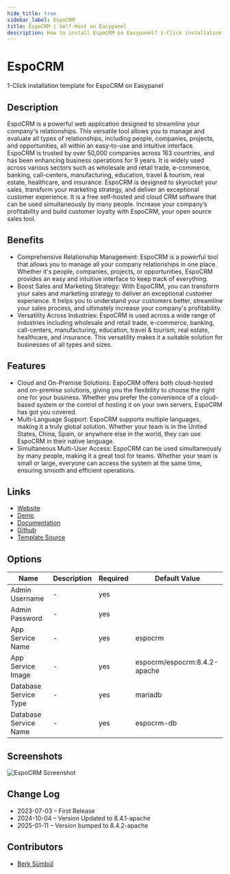 ```yaml
---
hide_title: true
sidebar_label: EspoCRM
title: EspoCRM | Self-Host on Easypanel
description: How to install EspoCRM on Easypanel? 1-Click installation template for EspoCRM on Easypanel
---
```


<!-- generated -->

# EspoCRM

1-Click installation template for EspoCRM on Easypanel

## Description

EspoCRM is a powerful web application designed to streamline your company&#39;s relationships. This versatile tool allows you to manage and evaluate all types of relationships, including people, companies, projects, and opportunities, all within an easy-to-use and intuitive interface. EspoCRM is trusted by over 50,000 companies across 163 countries, and has been enhancing business operations for 9 years. It is widely used across various sectors such as wholesale and retail trade, e-commerce, banking, call-centers, manufacturing, education, travel &amp; tourism, real estate, healthcare, and insurance. EspoCRM is designed to skyrocket your sales, transform your marketing strategy, and deliver an exceptional customer experience. It is a free self-hosted and cloud CRM software that can be used simultaneously by many people. Increase your company’s profitability and build customer loyalty with EspoCRM, your open source sales tool.

## Benefits

- Comprehensive Relationship Management: EspoCRM is a powerful tool that allows you to manage all your company relationships in one place. Whether it's people, companies, projects, or opportunities, EspoCRM provides an easy and intuitive interface to keep track of everything.
- Boost Sales and Marketing Strategy: With EspoCRM, you can transform your sales and marketing strategy to deliver an exceptional customer experience. It helps you to understand your customers better, streamline your sales process, and ultimately increase your company's profitability.
- Versatility Across Industries: EspoCRM is used across a wide range of industries including wholesale and retail trade, e-commerce, banking, call-centers, manufacturing, education, travel & tourism, real estate, healthcare, and insurance. This versatility makes it a suitable solution for businesses of all types and sizes.

## Features

- Cloud and On-Premise Solutions: EspoCRM offers both cloud-hosted and on-premise solutions, giving you the flexibility to choose the right one for your business. Whether you prefer the convenience of a cloud-based system or the control of hosting it on your own servers, EspoCRM has got you covered.
- Multi-Language Support: EspoCRM supports multiple languages, making it a truly global solution. Whether your team is in the United States, China, Spain, or anywhere else in the world, they can use EspoCRM in their native language.
- Simultaneous Multi-User Access: EspoCRM can be used simultaneously by many people, making it a great tool for teams. Whether your team is small or large, everyone can access the system at the same time, ensuring smooth and efficient operations.

## Links

- [Website](https://espocrm.com)
- [Demo](https://demo.espocrm.com)
- [Documentation](https://docs.espocrm.com)
- [Github](https://github.com/espocrm)
- [Template Source](https://github.com/easypanel-io/templates/tree/main/templates/espocrm)

## Options

Name | Description | Required | Default Value
-|-|-|-
Admin Username | - | yes | 
Admin Password | - | yes | 
App Service Name | - | yes | espocrm
App Service Image | - | yes | espocrm/espocrm:8.4.2-apache
Database Service Type | - | yes | mariadb
Database Service Name | - | yes | espocrm-db

## Screenshots

![EspoCRM Screenshot](./assets/screenshot.png)

## Change Log

- 2023-07-03 – First Release
- 2024-10-04 – Version Updated to 8.4.1-apache
- 2025-01-11 – Version bumped to 8.4.2-apache

## Contributors

- [Berk Sümbül](https://berksmbl.com)
